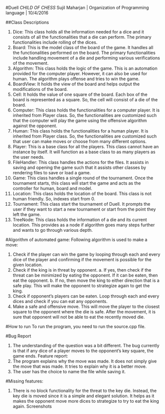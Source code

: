 #Duell
*CHILD OF CHESS*
Sujil Maharjan | Organization of Programming language | 10/4/2016 

##Class Descriptions
1.	Dice: 
This class holds all the information needed for a dice and it consists of all the functionalities that a die can perform. The primary functionalities include rolling of the dices.
2.	Board:
This is the model class of the board of the game. It handles all the functionalities performed on the board. The primary functionalities include handling movement of a die and performing various verifications of the movement.
3.	Algorithm:
This class holds the logic of the game. This is an automation provided for the computer player. However, it can also be used for human. The algorithm plays offense and tries to win the game.
4.	BoardView:
It holds the view of the board and helps output the modifications of the board. 
5.	Cell:
It holds the value of one square of the board. Each box of the board is represented as a square. So, the cell will consist of a die of the board. 
6.	Computer:
This class holds the functionalities for a computer player. It is inherited from Player class. So, the functionalities are customized such that the computer will play the game using the offensive algorithm against the opponent. 
7.	Human:
This class holds the functionalities for a human player. It is inherited from Player class. So, the functionalities are customized such that user can make moves or choose from many different options.
8.	Player:
This is a base class for all the players. This class cannot have an instance by itself. It will function as a base class to as many players as the user needs.
9.	FileHandler:
This class handles the actions for the files. It assists in saving and opening the game such that it assists other classes by rendering files to save or load a game.
10.	Game:
This class handles a single round of the tournament. Once the tournament starts, this class will start the game and acts as the controller for human, board and model. 
11.	Location:
This class holds the location of the board. This class is not human friendly. So, indexes start from 0.
12.	Tournament:
This class start the tournament of Duell. It prompts the user if they want to start a new tournament or start from the point they left the game. 
13.	TreeNode:
This class holds the information of a die and its current location. This provides as a node if algorithm goes many steps further and wants to go through various depth.

#Algorithm of automated game:
Following algorithm is used to make a move:
1.	Check if the player can win the game by looping through each and every dice of the player and confirming if the movement is possible for the given location.
2.	Check if the king is in threat by opponent.
a.	If yes, then check if the threat can be minimized by eating the opponent. If it can be eaten, then eat the opponent.
b.	If no, then move the king to either direction that is a safe play. This will make the opponent to strategize again to get the king.
3.	Check if opponent’s players can be eaten. Loop through each and every dices and check if you can eat any opponents.
4.	Make a safe and offensive move. This will move the player to the closest square to the opponent where the die is safe. After the movement, it is sure that opponent will not be able to eat the recently moved die.

#How to run
To run the program, you need to run the source.cpp file.

#Bug Report
1.	The understanding of the question was a bit different. The bug currently is that if any dice of a player moves to the opponent’s key square, the game ends. 
Feature report:
1.	The program explains why the move was made. It does not simply give the move that was made. It tries to explain why it is a better move. 
2.	The user has the choice to name the file while saving it.

#Missing features:
1.	There is no block functionality for the threat to the key die. Instead, the key die is moved since it is a simple and elegant solution. It helps as it makes the opponent move more dices to strategize to try to eat the king again.
Screenshots
